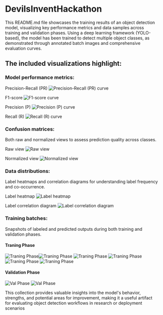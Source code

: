 # DevilsInventHackathon
This README.md file showcases the training results of an object detection model, visualizing key performance metrics and data samples across training and validation phases. Using a deep learning framework (YOLO-based), the model has been trained to detect multiple object classes, as demonstrated through annotated batch images and comprehensive evaluation curves.

## The included visualizations highlight:

### Model performance metrics:
 Precision-Recall (PR) 
![Precision-Recall (PR) curve](train_results/PR_curve.png)

F1-score 
![F1-score curve](train_results/F1_curve.png)

Precision (P) 
![Precision (P) curve](train_results/P_curve.png) 

Recall (R) 
![Recall (R) curve](train_results/R_curve.png) 

### Confusion matrices: 
Both raw and normalized views to assess prediction quality across classes.

Raw view
![Raw view](train_results/confusion_matrix.png)

Normalized view
![Normalized view](train_results/confusion_matrix_normalized.png)

### Data distributions: 
Label heatmaps and correlation diagrams for understanding label frequency and co-occurrence.

Label heatmap
![Label heatmap](train_results/labels.jpg)

Label correlation diagram
![Label correlation diagram](train_results/labels_correlogram.jpg)

### Training batches: 
Snapshots of labeled and predicted outputs during both training and validation phases.
#### Traning Phase
 ![Traning Phase](train_results/train_batch201.jpg)![Traning Phase](train_results/train_batch202.jpg) 
 ![Traning Phase](train_results/train_batch2.jpg)
 ![Traning Phase](train_results/train_batch0.jpg)
 ![Traning Phase](train_results/train_batch1.jpg)
 ![Traning Phase](train_results/train_batch200.jpg)

#### Validation Phase
![Val Phase](train_results/val_batch0_labels.jpg)
![Val Phase](train_results/val_batch0_pred.jpg)


This collection provides valuable insights into the model's behavior, strengths, and potential areas for improvement, making it a useful artifact for evaluating object detection workflows in research or deployment scenarios


